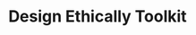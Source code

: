 ---
title: "Design Ethically Toolkit"
authors:
    - "Kat Zhou"
type: "tool"
categories: 
    - "ethics"
    - "design"
link: "https://www.designethically.com/toolkit"
---